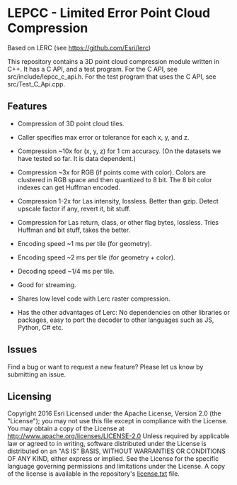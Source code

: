 # LEPCC - Limited Error Point Cloud Compression

Based on LERC (see https://github.com/Esri/lerc)

This repository contains a 3D point cloud compression module written in C++. It has a C API, and a test program. For the C API, see src/include/lepcc_c_api.h. For the test program that uses the C API, see src/Test_C_Api.cpp. 


## Features

* Compression of 3D point cloud tiles.

* Caller specifies max error or tolerance for each x, y, and z.

* Compression ~10x for (x, y, z) for 1 cm accuracy. (On the datasets we have tested so far. It is data dependent.)

* Compression ~3x for RGB (if points come with color). Colors are clustered in RGB space and then quantized to 8 bit. 
  The 8 bit color indexes can get Huffman encoded. 

* Compression 1-2x for Las intensity, lossless. Better than gzip. Detect upscale factor if any, revert it, bit stuff. 

* Compression for Las return, class, or other flag bytes, lossless. Tries Huffman and bit stuff, takes the better. 

* Encoding speed ~1 ms per tile (for geometry).

* Encoding speed ~2 ms per tile (for geometry + color).

* Decoding speed ~1/4 ms per tile.

* Good for streaming.

* Shares low level code with Lerc raster compression.

* Has the other advantages of Lerc: No dependencies on other libraries or packages, 
  easy to port the decoder to other languages such as JS, Python, C# etc. 


## Issues 

Find a bug or want to request a new feature? Please let us know by submitting an issue. 


## Licensing 

Copyright 2016 Esri 
Licensed under the Apache License, Version 2.0 (the "License"); 
you may not use this file except in compliance with the License. 
You may obtain a copy of the License at 
http://www.apache.org/licenses/LICENSE-2.0 
Unless required by applicable law or agreed to in writing, software 
distributed under the License is distributed on an "AS IS" BASIS, 
WITHOUT WARRANTIES OR CONDITIONS OF ANY KIND, either express or implied. 
See the License for the specific language governing permissions and 
limitations under the License. 
A copy of the license is available in the repository's [license.txt]( https://raw.github.com/Esri/lepcc/master/license.txt) file. 

